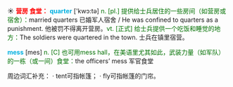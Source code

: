 ☀ <font color="red">**营房 食堂：**</font>
<font color="sky blue">**quarter**</font> ['kwɔ:tə] 
<font color="rgb(227, 108, 9)">n. [pl.] 提供给士兵居住的一些房间（如营房或宿舍）：</font>married quarters 已婚军人宿舍 / He was confined to quarters as a punishment. 他被罚不得离开营房。<font color="rgb(227, 108, 9)">vt. [正式] 给士兵提供一个吃饭和睡觉的地方：</font>The soldiers were quartered in the town. 士兵在镇里宿营。

<font color="sky blue">**mess**</font> [mes] 
<font color="rgb(227, 108, 9)">n. [C] 也可用mess hall，在美语里尤其如此，武装力量（如军队）的一栋（或一间）食堂：</font>the officers’ mess 军官食堂

周边词汇补充：
· tent可指帐篷；
· fly可指帐篷的门帘。

